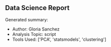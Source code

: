 ## Data Science Report

Generated summary:

- Author: Gloria Sanchez
- Analysis Topic: script
- Tools Used: ['PCA', 'statsmodels', 'clustering']

